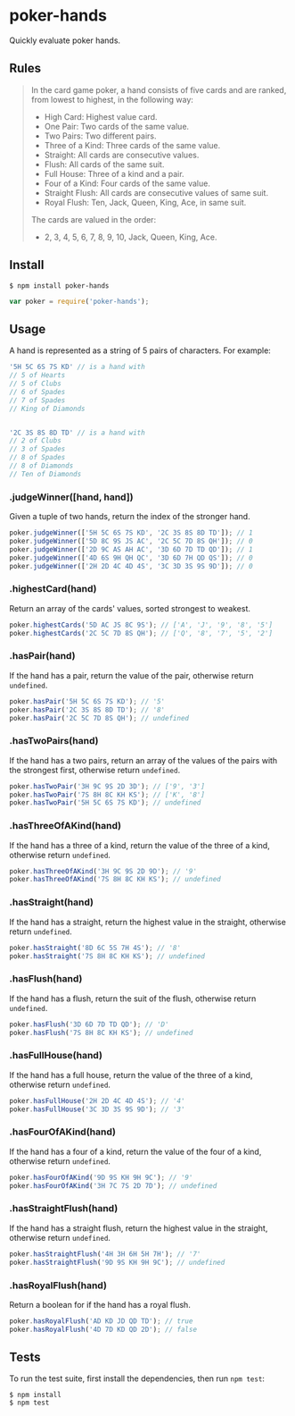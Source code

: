 # poker-hands

Quickly evaluate poker hands.

## Rules

> In the card game poker, a hand consists of five cards and are ranked, from lowest to highest, in the following way:
>
> - High Card: Highest value card.
> - One Pair: Two cards of the same value.
> - Two Pairs: Two different pairs.
> - Three of a Kind: Three cards of the same value.
> - Straight: All cards are consecutive values.
> - Flush: All cards of the same suit.
> - Full House: Three of a kind and a pair.
> - Four of a Kind: Four cards of the same value.
> - Straight Flush: All cards are consecutive values of same suit.
> - Royal Flush: Ten, Jack, Queen, King, Ace, in same suit.
>
> The cards are valued in the order:
>
> - 2, 3, 4, 5, 6, 7, 8, 9, 10, Jack, Queen, King, Ace.

## Install

```
$ npm install poker-hands
```

```js
var poker = require('poker-hands');
```

## Usage

A hand is represented as a string of 5 pairs of characters. For example:

```js
'5H 5C 6S 7S KD' // is a hand with
// 5 of Hearts
// 5 of Clubs
// 6 of Spades
// 7 of Spades
// King of Diamonds


'2C 3S 8S 8D TD' // is a hand with
// 2 of Clubs
// 3 of Spades
// 8 of Spades
// 8 of Diamonds
// Ten of Diamonds
```

### .judgeWinner([hand, hand])
Given a tuple of two hands, return the index of the stronger hand.

```js
poker.judgeWinner(['5H 5C 6S 7S KD', '2C 3S 8S 8D TD']); // 1
poker.judgeWinner(['5D 8C 9S JS AC', '2C 5C 7D 8S QH']); // 0
poker.judgeWinner(['2D 9C AS AH AC', '3D 6D 7D TD QD']); // 1
poker.judgeWinner(['4D 6S 9H QH QC', '3D 6D 7H QD QS']); // 0
poker.judgeWinner(['2H 2D 4C 4D 4S', '3C 3D 3S 9S 9D']); // 0
```

### .highestCard(hand)
Return an array of the cards' values, sorted strongest to weakest.

```js
poker.highestCards('5D AC JS 8C 9S'); // ['A', 'J', '9', '8', '5']
poker.highestCards('2C 5C 7D 8S QH'); // ['Q', '8', '7', '5', '2']
```

### .hasPair(hand)
If the hand has a pair, return the value of the pair, otherwise return `undefined`.

```js
poker.hasPair('5H 5C 6S 7S KD'); // '5'
poker.hasPair('2C 3S 8S 8D TD'); // '8'
poker.hasPair('2C 5C 7D 8S QH'); // undefined
```

### .hasTwoPairs(hand)
If the hand has a two pairs, return an array of the values of the pairs with the strongest first, otherwise return `undefined`.

```js
poker.hasTwoPair('3H 9C 9S 2D 3D'); // ['9', '3']
poker.hasTwoPair('7S 8H 8C KH KS'); // ['K', '8']
poker.hasTwoPair('5H 5C 6S 7S KD'); // undefined
```

### .hasThreeOfAKind(hand)
If the hand has a three of a kind, return the value of the three of a kind, otherwise return `undefined`.

```js
poker.hasThreeOfAKind('3H 9C 9S 2D 9D'); // '9'
poker.hasThreeOfAKind('7S 8H 8C KH KS'); // undefined
```

### .hasStraight(hand)
If the hand has a straight, return the highest value in the straight, otherwise return `undefined`.

```js
poker.hasStraight('8D 6C 5S 7H 4S'); // '8'
poker.hasStraight('7S 8H 8C KH KS'); // undefined
```

### .hasFlush(hand)
If the hand has a flush, return the suit of the flush, otherwise return `undefined`.

```js
poker.hasFlush('3D 6D 7D TD QD'); // 'D'
poker.hasFlush('7S 8H 8C KH KS'); // undefined
```

### .hasFullHouse(hand)
If the hand has a full house, return the value of the three of a kind, otherwise return `undefined`.

```js
poker.hasFullHouse('2H 2D 4C 4D 4S'); // '4'
poker.hasFullHouse('3C 3D 3S 9S 9D'); // '3'
```

### .hasFourOfAKind(hand)
If the hand has a four of a kind, return the value of the four of a kind, otherwise return `undefined`.

```js
poker.hasFourOfAKind('9D 9S KH 9H 9C'); // '9'
poker.hasFourOfAKind('3H 7C 7S 2D 7D'); // undefined
```

### .hasStraightFlush(hand)
If the hand has a straight flush, return the highest value in the straight, otherwise return `undefined`.

```js
poker.hasStraightFlush('4H 3H 6H 5H 7H'); // '7'
poker.hasStraightFlush('9D 9S KH 9H 9C'); // undefined
```

### .hasRoyalFlush(hand)
Return a boolean for if the hand has a royal flush.

```js
poker.hasRoyalFlush('AD KD JD QD TD'); // true
poker.hasRoyalFlush('4D 7D KD QD 2D'); // false
```

## Tests

To run the test suite, first install the dependencies, then run `npm test`:

```
$ npm install
$ npm test
```

